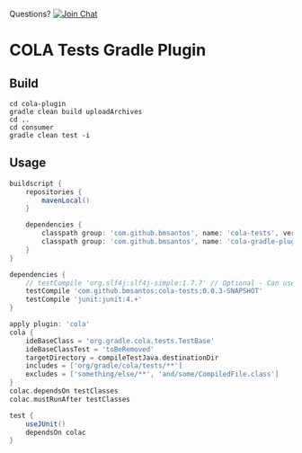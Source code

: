 Questions? [![Join Chat](https://badges.gitter.im/JoinChat.svg)](https://gitter.im/bmsantos/cola-maven-plugin)

COLA Tests Gradle Plugin
========================

## Build

```shell
cd cola-plugin
gradle clean build uploadArchives
cd ..
cd consumer
gradle clean test -i 
```

## Usage

```gradle
buildscript {
    repositories {
        mavenLocal()
    }

    dependencies {
        classpath group: 'com.github.bmsantos', name: 'cola-tests', version: '0.0.3-SNAPSHOT'
        classpath group: 'com.github.bmsantos', name: 'cola-gradle-plugin', version: '0.0.3-SNAPSHOT'
    }
}

dependencies {
    // testCompile 'org.slf4j:slf4j-simple:1.7.7' // Optional - Can use other slf4j bridge.
    testCompile 'com.github.bmsantos:cola-tests:0.0.3-SNAPSHOT'
    testCompile 'junit:junit:4.+'
}

apply plugin: 'cola'
cola {
    ideBaseClass = 'org.gradle.cola.tests.TestBase'
    ideBaseClassTest = 'toBeRemoved'
    targetDirectory = compileTestJava.destinationDir
    includes = ['org/gradle/cola/tests/**'] 
    excludes = ['something/else/**', 'and/some/CompiledFile.class']
}
colac.dependsOn testClasses
colac.mustRunAfter testClasses

test {
    useJUnit()
    dependsOn colac
}
```
